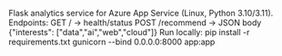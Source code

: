 
Flask analytics service for Azure App Service (Linux, Python 3.10/3.11).
Endpoints:
  GET /           -> health/status
  POST /recommend -> JSON body {"interests": ["data","ai","web","cloud"]}
Run locally:
  pip install -r requirements.txt
  gunicorn --bind 0.0.0.0:8000 app:app
